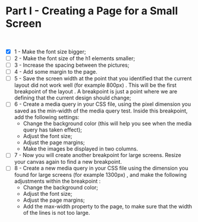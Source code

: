 # Part I - Creating a Page for a Small Screen
<br />

- [x] 1 - Make the font size bigger;
- [ ] 2 - Make the font size of the h1 elements smaller;
- [ ] 3 - Increase the spacing between the pictures;
- [ ] 4 - Add some margin to the page.
- [ ] 5 - Save the screen width at the point that you identified that the current layout did not work well (for example 800px) . This will be the first breakpoint of the layout . A breakpoint is just a point where we are defining that the current design should change;
- [ ] 6 - Create a media query in your CSS file, using the pixel dimension you saved as the min-width of the media query test. Inside this breakpoint, add the following settings:
    * Change the background color (this will help you see when the media query has taken effect);
    * Adjust the font size;
    * Adjust the page margins;
    * Make the images be displayed in two columns.
- [ ] 7 - Now you will create another breakpoint for large screens. Resize your canvas again to find a new breakpoint.
- [ ] 8 - Create a new media query in your CSS file using the dimension you found for large screens (for example 1300px) , and make the following adjustments within the breakpoint :
    * Change the background color;
    * Adjust the font size;
    * Adjust the page margins;
    * Add the max-width property to the page, to make sure that the width of the lines is not too large.